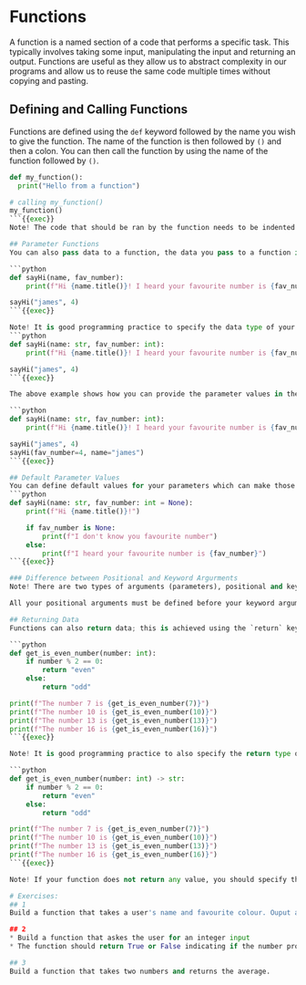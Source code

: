 # Functions
A function is a named section of a code that performs a specific task. 
This typically involves taking some input, manipulating the input and returning an output.
Functions are useful as they allow us to abstract complexity in our programs and allow us to reuse the same code multiple times without copying and pasting.

## Defining and Calling Functions
Functions are defined using the `def` keyword followed by the name you wish to give the function. The name of the function is then followed by `()` and then a colon.
You can then call the function by using the name of the function followed by `()`.
```python
def my_function(): 
  print("Hello from a function") 

# calling my_function()
my_function() 
```{{exec}}
Note! The code that should be ran by the function needs to be indented to tell python that the code belongs to the function.

## Parameter Functions
You can also pass data to a function, the data you pass to a function is referred to as parameters or arguments.

```python
def sayHi(name, fav_number):
    print(f"Hi {name.title()}! I heard your favourite number is {fav_number}")

sayHi("james", 4)
```{{exec}}

Note! It is good programming practice to specify the data type of your parameters. Here is an improved version of the code above.
```python
def sayHi(name: str, fav_number: int):
    print(f"Hi {name.title()}! I heard your favourite number is {fav_number}")

sayHi("james", 4)
```{{exec}}

The above example shows how you can provide the parameter values in the order they are expected by the function. You can also provide the parameters in any order you like, however, you must then use the name of the parameter.

```python
def sayHi(name: str, fav_number: int):
    print(f"Hi {name.title()}! I heard your favourite number is {fav_number}")

sayHi("james", 4)
sayHi(fav_number=4, name="james")
```{{exec}}

## Default Parameter Values
You can define default values for your parameters which can make those paramters optional.
```python
def sayHi(name: str, fav_number: int = None):
    print(f"Hi {name.title()}!")

    if fav_number is None:
        print(f"I don't know you favourite number")
    else:
        print(f"I heard your favourite number is {fav_number}")
```{{exec}}

### Difference between Positional and Keyword Argurments
Note! There are two types of arguments (parameters), positional and keyword. When you do not define a default value for an argument it is treated as a positional argument. While arguments with a default value are considered as keyword arguments.

All your positional arguments must be defined before your keyword arguments.

## Returning Data
Functions can also return data; this is achieved using the `return` keyword followed by the data you want to return.

```python
def get_is_even_number(number: int):
    if number % 2 == 0:
        return "even"
    else:
        return "odd"

print(f"The number 7 is {get_is_even_number(7)}")
print(f"The number 10 is {get_is_even_number(10)}")
print(f"The number 13 is {get_is_even_number(13)}")
print(f"The number 16 is {get_is_even_number(16)}")
```{{exec}}

Note! It is good programming practice to also specify the return type of a function. Here is an improved version of the code above.

```python
def get_is_even_number(number: int) -> str:
    if number % 2 == 0:
        return "even"
    else:
        return "odd"

print(f"The number 7 is {get_is_even_number(7)}")
print(f"The number 10 is {get_is_even_number(10)}")
print(f"The number 13 is {get_is_even_number(13)}")
print(f"The number 16 is {get_is_even_number(16)}")
```{{exec}}

Note! If your function does not return any value, you should specify the return type as `None`.

# Exercises:
## 1
Build a function that takes a user's name and favourite colour. Ouput a greeting message stating their name and favourite colour.

## 2
* Build a function that askes the user for an integer input
* The function should return True or False indicating if the number provided by the user is a multiple of 7 or not

## 3
Build a function that takes two numbers and returns the average.

